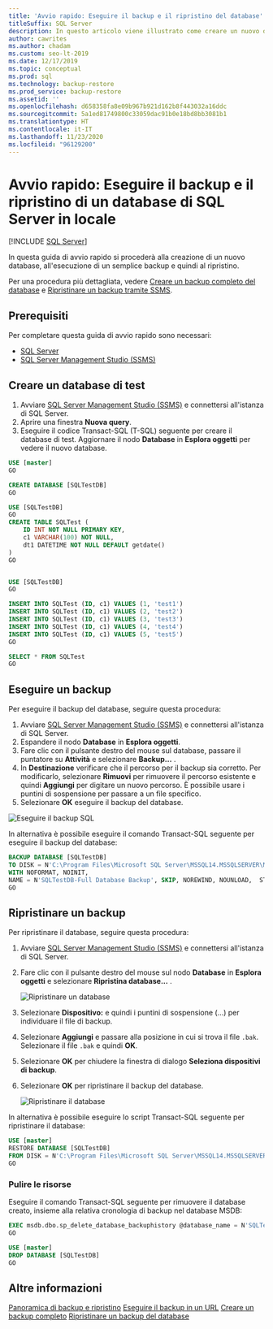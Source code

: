 ```yaml
---
title: 'Avvio rapido: Eseguire il backup e il ripristino del database'
titleSuffix: SQL Server
description: In questo articolo viene illustrato come creare un nuovo database, eseguire un backup del database e ripristinare il backup in SQL Server.
author: cawrites
ms.author: chadam
ms.custom: seo-lt-2019
ms.date: 12/17/2019
ms.topic: conceptual
ms.prod: sql
ms.technology: backup-restore
ms.prod_service: backup-restore
ms.assetid: ''
ms.openlocfilehash: d658358fa8e09b967b921d162b8f443032a16ddc
ms.sourcegitcommit: 5a1ed81749800c33059dac91b0e18bd8bb3081b1
ms.translationtype: HT
ms.contentlocale: it-IT
ms.lasthandoff: 11/23/2020
ms.locfileid: "96129200"
---
```

# <a name="quickstart-backup-and-restore-a-sql-server-database-on-premises"></a>Avvio rapido: Eseguire il backup e il ripristino di un database di SQL Server in locale
 [!INCLUDE [SQL Server](../../includes/applies-to-version/sqlserver.md)]

In questa guida di avvio rapido si procederà alla creazione di un nuovo database, all'esecuzione di un semplice backup e quindi al ripristino. 

Per una procedura più dettagliata, vedere [Creare un backup completo del database](create-a-full-database-backup-sql-server.md) e [Ripristinare un backup tramite SSMS](restore-a-database-backup-using-ssms.md).

## <a name="prerequisites"></a>Prerequisiti
Per completare questa guida di avvio rapido sono necessari: 

- [SQL Server](https://www.microsoft.com/sql-server/sql-server-downloads)
- [SQL Server Management Studio (SSMS)](../../ssms/download-sql-server-management-studio-ssms.md)

## <a name="create-a-test-database"></a>Creare un database di test 

1. Avviare [SQL Server Management Studio (SSMS)](../../ssms/download-sql-server-management-studio-ssms.md) e connettersi all'istanza di SQL Server.
1. Aprire una finestra **Nuova query**. 
1. Eseguire il codice Transact-SQL (T-SQL) seguente per creare il database di test. Aggiornare il nodo **Database** in **Esplora oggetti** per vedere il nuovo database. 

```sql
USE [master]
GO

CREATE DATABASE [SQLTestDB]
GO

USE [SQLTestDB]
GO
CREATE TABLE SQLTest (
    ID INT NOT NULL PRIMARY KEY,
    c1 VARCHAR(100) NOT NULL,
    dt1 DATETIME NOT NULL DEFAULT getdate()
)
GO


USE [SQLTestDB]
GO

INSERT INTO SQLTest (ID, c1) VALUES (1, 'test1')
INSERT INTO SQLTest (ID, c1) VALUES (2, 'test2')
INSERT INTO SQLTest (ID, c1) VALUES (3, 'test3')
INSERT INTO SQLTest (ID, c1) VALUES (4, 'test4')
INSERT INTO SQLTest (ID, c1) VALUES (5, 'test5')
GO

SELECT * FROM SQLTest
GO
```
 
## <a name="take-a-backup"></a>Eseguire un backup
Per eseguire il backup del database, seguire questa procedura: 

1. Avviare [SQL Server Management Studio (SSMS)](../../ssms/download-sql-server-management-studio-ssms.md) e connettersi all'istanza di SQL Server.
1. Espandere il nodo **Database** in **Esplora oggetti**.  
1. Fare clic con il pulsante destro del mouse sul database, passare il puntatore su **Attività** e selezionare **Backup...** . 
1. In **Destinazione** verificare che il percorso per il backup sia corretto. Per modificarlo, selezionare **Rimuovi** per rimuovere il percorso esistente e quindi **Aggiungi** per digitare un nuovo percorso. È possibile usare i puntini di sospensione per passare a un file specifico. 
1. Selezionare **OK** eseguire il backup del database. 

![Eseguire il backup SQL](media/quickstart-backup-restore-database/backup-db-ssms.png)

In alternativa è possibile eseguire il comando Transact-SQL seguente per eseguire il backup del database: 

```sql
BACKUP DATABASE [SQLTestDB] 
TO DISK = N'C:\Program Files\Microsoft SQL Server\MSSQL14.MSSQLSERVER\MSSQL\Backup\SQLTestDB.bak' 
WITH NOFORMAT, NOINIT,  
NAME = N'SQLTestDB-Full Database Backup', SKIP, NOREWIND, NOUNLOAD,  STATS = 10
GO
```


## <a name="restore-a-backup"></a>Ripristinare un backup
Per ripristinare il database, seguire questa procedura: 

1. Avviare [SQL Server Management Studio (SSMS)](../../ssms/download-sql-server-management-studio-ssms.md) e connettersi all'istanza di SQL Server.
1. Fare clic con il pulsante destro del mouse sul nodo **Database** in **Esplora oggetti** e selezionare **Ripristina database...** .

    ![Ripristinare un database](media/quickstart-backup-restore-database/restore-db-ssms1.png)

1. Selezionare **Dispositivo:** e quindi i puntini di sospensione (...) per individuare il file di backup. 
1. Selezionare **Aggiungi** e passare alla posizione in cui si trova il file `.bak`. Selezionare il file `.bak` e quindi **OK**. 
1. Selezionare **OK** per chiudere la finestra di dialogo **Seleziona dispositivi di backup**. 
1. Selezionare **OK** per ripristinare il backup del database. 

    ![Ripristinare il database](media/quickstart-backup-restore-database/restore-db-ssms2.png)

In alternativa è possibile eseguire lo script Transact-SQL seguente per ripristinare il database:

```sql
USE [master]
RESTORE DATABASE [SQLTestDB] 
FROM DISK = N'C:\Program Files\Microsoft SQL Server\MSSQL14.MSSQLSERVER\MSSQL\Backup\SQLTestDB.bak' WITH  FILE = 1,  NOUNLOAD,  STATS = 5
GO
```

### <a name="clean-up-resources"></a>Pulire le risorse
Eseguire il comando Transact-SQL seguente per rimuovere il database creato, insieme alla relativa cronologia di backup nel database MSDB:

```sql
EXEC msdb.dbo.sp_delete_database_backuphistory @database_name = N'SQLTestDB'
GO

USE [master]
DROP DATABASE [SQLTestDB]
GO
```

## <a name="see-more"></a>Altre informazioni
[Panoramica di backup e ripristino](back-up-and-restore-of-sql-server-databases.md)
[Eseguire il backup in un URL](sql-server-backup-to-url.md)
[Creare un backup completo](create-a-full-database-backup-sql-server.md)
[Ripristinare un backup del database](restore-a-database-backup-using-ssms.md)
